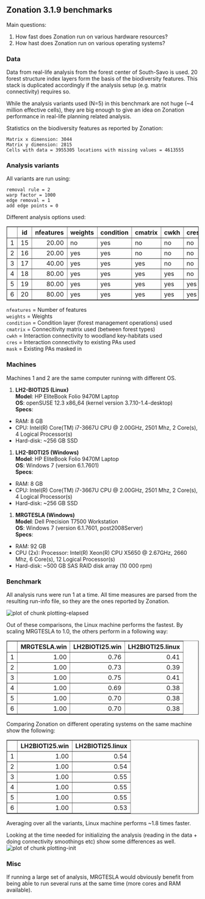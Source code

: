 

## Zonation 3.1.9 benchmarks

Main questions:

1. How fast does Zonation run on various hardware resources?
1. How hast does Zonation run on various operating systems?

### Data

Data from real-life analysis from the forest center of South-Savo is used. 20 
forest structure index layers form the basis of the biodiversity features. This
stack is duplicated accordingly if the analysis setup (e.g. matrix connectivity)
requires so.

While the analysis variants used (N=5) in this benchmark are not huge 
(~4 million effective cells), they are big enough to give an idea on Zonation 
performance in real-life planning related analysis.

Statistics on the biodiversity features as reported by Zonation:

    Matrix x dimension: 3044  
    Matrix y dimension: 2815  
    Cells with data = 3955305 locations with missing values = 4613555  

### Analysis variants

All variants are run using:

    removal rule = 2  
    warp factor = 1000  
    edge removal = 1  
    add edge points = 0   

Different analysis options used:

<!-- html table generated in R 2.15.2 by xtable 1.7-1 package -->
<!-- Fri May 10 10:16:00 2013 -->
<TABLE border=1>
<TR> <TH>  </TH> <TH> id </TH> <TH> nfeatures </TH> <TH> weights </TH> <TH> condition </TH> <TH> cmatrix </TH> <TH> cwkh </TH> <TH> cres </TH> <TH> mask </TH>  </TR>
  <TR> <TD align="right"> 1 </TD> <TD align="right">  15 </TD> <TD align="right"> 20.00 </TD> <TD> no </TD> <TD> yes </TD> <TD> no </TD> <TD> no </TD> <TD> no </TD> <TD> no </TD> </TR>
  <TR> <TD align="right"> 2 </TD> <TD align="right">  16 </TD> <TD align="right"> 20.00 </TD> <TD> yes </TD> <TD> yes </TD> <TD> no </TD> <TD> no </TD> <TD> no </TD> <TD> no </TD> </TR>
  <TR> <TD align="right"> 3 </TD> <TD align="right">  17 </TD> <TD align="right"> 40.00 </TD> <TD> yes </TD> <TD> yes </TD> <TD> yes </TD> <TD> no </TD> <TD> no </TD> <TD> no </TD> </TR>
  <TR> <TD align="right"> 4 </TD> <TD align="right">  18 </TD> <TD align="right"> 80.00 </TD> <TD> yes </TD> <TD> yes </TD> <TD> yes </TD> <TD> yes </TD> <TD> no </TD> <TD> no </TD> </TR>
  <TR> <TD align="right"> 5 </TD> <TD align="right">  19 </TD> <TD align="right"> 80.00 </TD> <TD> yes </TD> <TD> yes </TD> <TD> yes </TD> <TD> yes </TD> <TD> yes </TD> <TD> no </TD> </TR>
  <TR> <TD align="right"> 6 </TD> <TD align="right">  20 </TD> <TD align="right"> 80.00 </TD> <TD> yes </TD> <TD> yes </TD> <TD> yes </TD> <TD> yes </TD> <TD> yes </TD> <TD> yes </TD> </TR>
   </TABLE>


`nfeatures` = Number of features  
`weights` = Weights  
`condition` = Condition layer (forest management operations) used  
`cmatrix` = Connecitivity matrix used (between forest types)  
`cwkh` = Interaction connectivity to woodland key-habitats used  
`cres` = Interaction connectivity to existing PAs used  
`mask` = Existing PAs masked in  

### Machines

Machines 1 and 2 are the same computer runinng with different OS.

1. **LH2-BIOTI25 (Linux)**  
**Model**: HP EliteBook Folio 9470M Laptop  
**OS**: openSUSE 12.3 x86_64 (kernel version 3.7.10-1.4-desktop)  
**Specs**:
  * RAM: 8 GB
  * CPU: Intel(R) Core(TM) i7-3667U CPU @ 2.00GHz, 2501 Mhz, 2 Core(s), 4 Logical Processor(s)
  * Hard-disk: ~256 GB SSD
  
1. **LH2-BIOTI25 (Windows)**  
**Model**: HP EliteBook Folio 9470M Laptop  
**OS**:  Windows 7 (version 6.1.7601)  
**Specs**:
  * RAM: 8 GB
  * CPU: Intel(R) Core(TM) i7-3667U CPU @ 2.00GHz, 2501 Mhz, 2 Core(s), 4 Logical Processor(s)  
  * Hard-disk: ~256 GB SSD  
  
1. **MRGTESLA (Windows)**  
**Model**: Dell Precision T7500 Workstation  
**OS**:  Windows 7 (version 6.1.7601, post2008Server)  
**Specs**:
  * RAM: 92 GB
  * CPU (2x): Processor: Intel(R) Xeon(R) CPU X5650  @ 2.67GHz, 2660 Mhz, 6 Core(s), 12 Logical Processor(s)
  * Hard-disk: ~500 GB SAS RAID disk array (10 000 rpm)

### Benchmark

All analysis runs were run 1 at a time. All time measures are parsed from the
resulting run-info file, so they are the ones reported by Zonation.





![plot of chunk plotting-elapsed](figure/plotting-elapsed.png) 

Out of these comparisons, the Linux machine performs the fastest. By scaling 
MRGTESLA to 1.0, the others perform in a following way:
<!-- html table generated in R 2.15.2 by xtable 1.7-1 package -->
<!-- Fri May 10 10:16:01 2013 -->
<TABLE border=1>
<TR> <TH>  </TH> <TH> MRGTESLA.win </TH> <TH> LH2BIOTI25.win </TH> <TH> LH2BIOTI25.linux </TH>  </TR>
  <TR> <TD align="right"> 1 </TD> <TD align="right"> 1.00 </TD> <TD align="right"> 0.76 </TD> <TD align="right"> 0.41 </TD> </TR>
  <TR> <TD align="right"> 2 </TD> <TD align="right"> 1.00 </TD> <TD align="right"> 0.73 </TD> <TD align="right"> 0.39 </TD> </TR>
  <TR> <TD align="right"> 3 </TD> <TD align="right"> 1.00 </TD> <TD align="right"> 0.75 </TD> <TD align="right"> 0.41 </TD> </TR>
  <TR> <TD align="right"> 4 </TD> <TD align="right"> 1.00 </TD> <TD align="right"> 0.69 </TD> <TD align="right"> 0.38 </TD> </TR>
  <TR> <TD align="right"> 5 </TD> <TD align="right"> 1.00 </TD> <TD align="right"> 0.70 </TD> <TD align="right"> 0.38 </TD> </TR>
  <TR> <TD align="right"> 6 </TD> <TD align="right"> 1.00 </TD> <TD align="right"> 0.70 </TD> <TD align="right"> 0.38 </TD> </TR>
   </TABLE>

Comparing Zonation on different operating systems on the same machine show the
following:
<!-- html table generated in R 2.15.2 by xtable 1.7-1 package -->
<!-- Fri May 10 10:16:01 2013 -->
<TABLE border=1>
<TR> <TH>  </TH> <TH> LH2BIOTI25.win </TH> <TH> LH2BIOTI25.linux </TH>  </TR>
  <TR> <TD align="right"> 1 </TD> <TD align="right"> 1.00 </TD> <TD align="right"> 0.54 </TD> </TR>
  <TR> <TD align="right"> 2 </TD> <TD align="right"> 1.00 </TD> <TD align="right"> 0.54 </TD> </TR>
  <TR> <TD align="right"> 3 </TD> <TD align="right"> 1.00 </TD> <TD align="right"> 0.55 </TD> </TR>
  <TR> <TD align="right"> 4 </TD> <TD align="right"> 1.00 </TD> <TD align="right"> 0.55 </TD> </TR>
  <TR> <TD align="right"> 5 </TD> <TD align="right"> 1.00 </TD> <TD align="right"> 0.55 </TD> </TR>
  <TR> <TD align="right"> 6 </TD> <TD align="right"> 1.00 </TD> <TD align="right"> 0.53 </TD> </TR>
   </TABLE>

Averaging over all the variants, Linux machine performs ~1.8 times faster.

Looking at the time needed for initializing the analysis (reading in the data +
doing connectivity smoothings etc) show some differences as well.
![plot of chunk plotting-init](figure/plotting-init.png) 


### Misc

If running a large set of analysis, MRGTESLA would obviously benefit from being
able to run several runs at the same time (more cores and RAM available).
